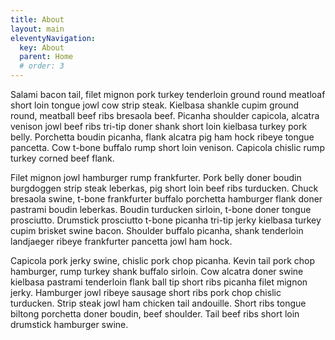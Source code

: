 ```yaml
---
title: About
layout: main
eleventyNavigation:
  key: About  
  parent: Home
  # order: 3
---
```


Salami bacon tail, filet mignon pork turkey tenderloin ground round meatloaf short loin tongue jowl cow strip steak. Kielbasa shankle cupim ground round, meatball beef ribs bresaola beef. Picanha shoulder capicola, alcatra venison jowl beef ribs tri-tip doner shank short loin kielbasa turkey pork belly. Porchetta boudin picanha, flank alcatra pig ham hock ribeye tongue pancetta. Cow t-bone buffalo rump short loin venison. Capicola chislic rump turkey corned beef flank.

Filet mignon jowl hamburger rump frankfurter. Pork belly doner boudin burgdoggen strip steak leberkas, pig short loin beef ribs turducken. Chuck bresaola swine, t-bone frankfurter buffalo porchetta hamburger flank doner pastrami boudin leberkas. Boudin turducken sirloin, t-bone doner tongue prosciutto. Drumstick prosciutto t-bone picanha tri-tip jerky kielbasa turkey cupim brisket swine bacon. Shoulder buffalo picanha, shank tenderloin landjaeger ribeye frankfurter pancetta jowl ham hock.

Capicola pork jerky swine, chislic pork chop picanha. Kevin tail pork chop hamburger, rump turkey shank buffalo sirloin. Cow alcatra doner swine kielbasa pastrami tenderloin flank ball tip short ribs picanha filet mignon jerky. Hamburger jowl ribeye sausage short ribs pork chop chislic turducken. Strip steak jowl ham chicken tail andouille. Short ribs tongue biltong porchetta doner boudin, beef shoulder. Tail beef ribs short loin drumstick hamburger swine.